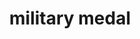 ---
layout: activities
title: military medal
emoji: military_medal
permalink: 🎖.html
image: assets/img/3moji/military_medal.png
---